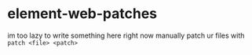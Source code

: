 # element-web-patches

im too lazy to write something here right now
manually patch ur files with `patch <file> <patch>`

